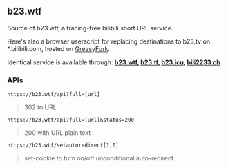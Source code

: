 b23.wtf
---

Source of b23.wtf, a tracing-free bilibili short URL service.

Here's also a browser userscript for replacing destinations to b23.tv on *.bilibili.com, hosted on [GreasyFork](https://greasyfork.org/zh-CN/scripts/435611-%E5%8E%BB%E9%99%A4%E6%A0%87%E9%A2%98%E6%8E%A9%E7%9B%96%E4%B8%8B-b23-tv-%E7%9F%AD%E9%93%BE%E6%8E%A5%E7%9A%84%E8%BF%BD%E8%B8%AA%E4%BF%A1%E6%81%AF).

Identical service is available through: **[b23.wtf](https://b23.wtf), [b23.tf](https://b23.tf), [b23.icu](https://b23.icu), [bili2233.ch](https://bili2233.ch)**

### APIs

`https://b23.wtf/api?full=[url]`
> 302 to URL

`https://b23.wtf/api?full=[url]&status=200`
> 200 with URL plain text

`https://b23.wtf/setautoredirect[1,0]`
> set-cookie to turn on/off unconditional auto-redirect




<!---

My own deployment notes:

```bash
b23all -t "bash -c 'cd ~/b23wtf_pkgbuild; yes | makepkg -cfi && sudo systemctl daemon-reload && sudo systemctl restart b23wtf'"
```
--->
